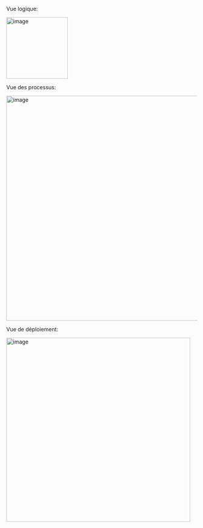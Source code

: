 Vue logique:

<img width="162" alt="image" src="https://github.com/user-attachments/assets/a076140c-06e5-4a05-baee-7420861ef4da" />

Vue des processus:

  <img width="593" alt="image" src="https://github.com/user-attachments/assets/c7bd0382-f3b9-44c6-b548-e22cfd0eca18" />

Vue de déploiement:

  <img width="485" alt="image" src="https://github.com/user-attachments/assets/cf3a22cb-e084-4f01-a58e-e66d3f5b8d62" />

  


